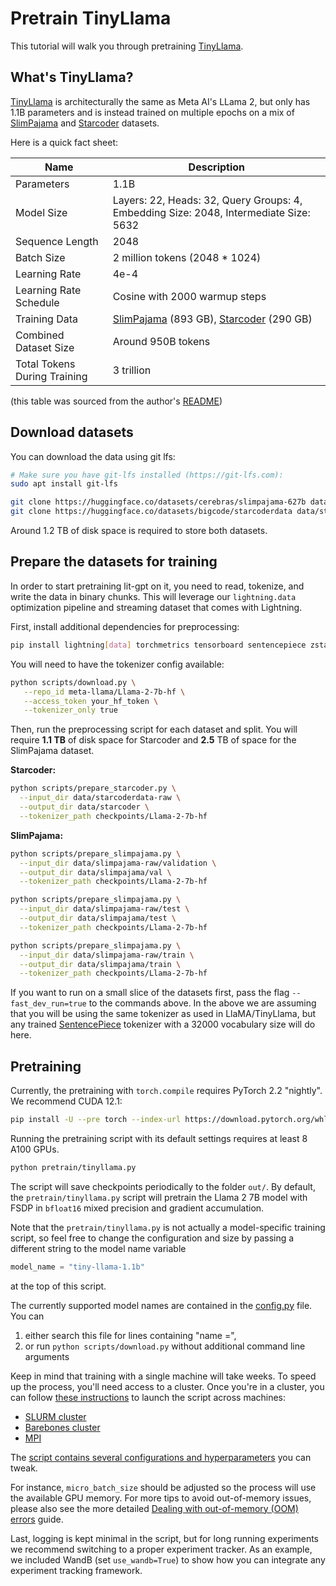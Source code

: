 # Pretrain TinyLlama

This tutorial will walk you through pretraining [TinyLlama](https://github.com/jzhang38/TinyLlama/).

## What's TinyLlama?

[TinyLlama](https://github.com/jzhang38/TinyLlama/) is architecturally the same as Meta AI's LLama 2, but only has 1.1B parameters and is instead trained on multiple epochs on a mix of [SlimPajama](https://huggingface.co/datasets/cerebras/SlimPajama-627B) and [Starcoder](https://huggingface.co/datasets/bigcode/starcoderdata) datasets.

Here is a quick fact sheet:

| Name                         | Description                                                                                                                                                  |
|------------------------------|--------------------------------------------------------------------------------------------------------------------------------------------------------------|
| Parameters                   | 1.1B                                                                                                                                                         |
| Model Size                   | Layers: 22, Heads: 32, Query Groups: 4, Embedding Size: 2048, Intermediate Size: 5632                                                                        |
| Sequence Length              | 2048                                                                                                                                                         |
| Batch Size                   | 2 million tokens (2048 * 1024)                                                                                                                               |
| Learning Rate                | 4e-4                                                                                                                                                         |
| Learning Rate Schedule       | Cosine with 2000 warmup steps                                                                                                                                |
| Training Data                | [SlimPajama](https://huggingface.co/datasets/cerebras/slimpajama-627b) (893 GB), [Starcoder](https://huggingface.co/datasets/bigcode/starcoderdata) (290 GB) |
| Combined Dataset Size        | Around 950B tokens                                                                                                                                           |
| Total Tokens During Training | 3 trillion                                                                                                                                                   |

(this table was sourced from the author's [README](https://github.com/jzhang38/TinyLlama/))

## Download datasets

You can download the data using git lfs:

```bash
# Make sure you have git-lfs installed (https://git-lfs.com):
sudo apt install git-lfs
```

```bash
git clone https://huggingface.co/datasets/cerebras/slimpajama-627b data/slimpajama-raw
git clone https://huggingface.co/datasets/bigcode/starcoderdata data/starcoderdata-raw
```

Around 1.2 TB of disk space is required to store both datasets.

## Prepare the datasets for training

In order to start pretraining lit-gpt on it, you need to read, tokenize, and write the data in binary chunks. This will leverage our `lightning.data` optimization pipeline and streaming dataset that comes with Lightning.

First, install additional dependencies for preprocessing:

```bash
pip install lightning[data] torchmetrics tensorboard sentencepiece zstandard pandas pyarrow huggingface_hub
```

You will need to have the tokenizer config available:

```bash
python scripts/download.py \
   --repo_id meta-llama/Llama-2-7b-hf \
   --access_token your_hf_token \
   --tokenizer_only true
```

Then, run the preprocessing script for each dataset and split.
You will require **1.1 TB** of disk space for Starcoder and **2.5** TB of space for the SlimPajama dataset.

**Starcoder:**

```bash
python scripts/prepare_starcoder.py \
  --input_dir data/starcoderdata-raw \
  --output_dir data/starcoder \
  --tokenizer_path checkpoints/Llama-2-7b-hf
```

**SlimPajama:**

```bash
python scripts/prepare_slimpajama.py \
  --input_dir data/slimpajama-raw/validation \
  --output_dir data/slimpajama/val \
  --tokenizer_path checkpoints/Llama-2-7b-hf

python scripts/prepare_slimpajama.py \
  --input_dir data/slimpajama-raw/test \
  --output_dir data/slimpajama/test \
  --tokenizer_path checkpoints/Llama-2-7b-hf

python scripts/prepare_slimpajama.py \
  --input_dir data/slimpajama-raw/train \
  --output_dir data/slimpajama/train \
  --tokenizer_path checkpoints/Llama-2-7b-hf
```

If you want to run on a small slice of the datasets first, pass the flag `--fast_dev_run=true` to the commands above.
In the above we are assuming that you will be using the same tokenizer as used in LlaMA/TinyLlama, but any trained [SentencePiece](https://github.com/google/sentencepiece) tokenizer with a 32000 vocabulary size will do here.

## Pretraining

Currently, the pretraining with `torch.compile` requires PyTorch 2.2 "nightly". We recommend CUDA 12.1:

```bash
pip install -U --pre torch --index-url https://download.pytorch.org/whl/nightly/cu121
```

Running the pretraining script with its default settings requires at least 8 A100 GPUs.

```bash
python pretrain/tinyllama.py
```

The script will save checkpoints periodically to the folder `out/`.
By default, the `pretrain/tinyllama.py` script will pretrain the Llama 2 7B model with FSDP in
`bfloat16` mixed precision and gradient accumulation.

Note that the `pretrain/tinyllama.py` is not actually a model-specific training script, so feel free to change
the configuration and size by passing a different string to the model name variable

```python
model_name = "tiny-llama-1.1b"
```

at the top of this script.

The currently supported model names are contained in the [config.py](https://github.com/Lightning-AI/lit-gpt/lit_gpt/config.py) file.
You can

1) either search this file for lines containing "name =",
2) or run `python scripts/download.py` without additional command line arguments

Keep in mind that training with a single machine will take weeks. To speed up the process, you'll need access to a cluster.
Once you're in a cluster, you can follow [these instructions](https://lightning.ai/docs/fabric/stable/fundamentals/launch.html#launch-on-a-cluster)
to launch the script across machines:

- [SLURM cluster](https://lightning.ai/docs/fabric/stable/guide/multi_node/slurm.html)
- [Barebones cluster](https://lightning.ai/docs/fabric/stable/guide/multi_node/barebones.html)
- [MPI](https://lightning.ai/docs/fabric/stable/guide/multi_node/other.html)

The [script contains several configurations and hyperparameters](https://github.com/Lightning-AI/lit-gpt/blob/main/pretrain/openwebtext.py#L23-L46) you can tweak.

For instance, `micro_batch_size` should be adjusted so the process will use the available
GPU memory. For more tips to avoid out-of-memory issues, please also see the more detailed
[Dealing with out-of-memory (OOM) errors](oom.md) guide.

Last, logging is kept minimal in the script, but for long running experiments we recommend switching to a proper experiment tracker.
As an example, we included WandB (set `use_wandb=True`) to show how you can integrate any experiment tracking framework.
